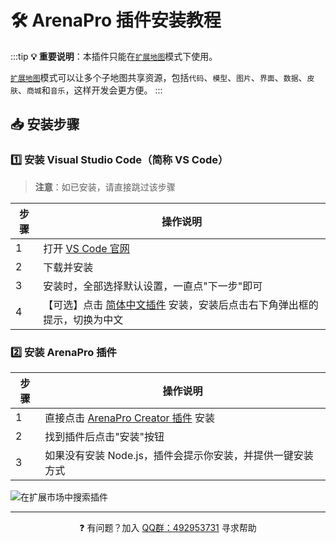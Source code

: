 # 🛠️ ArenaPro 插件安装教程

:::tip
**💡 重要说明**：本插件只能在[`扩展地图`](/authority/expandMap)模式下使用。

[`扩展地图`](/authority/expandMap)模式可以让多个子地图共享资源，包括`代码`、`模型`、`图片`、`界面`、`数据`、`皮肤`、`商城`和`音乐`，这样开发会更方便。
:::

## 📥 安装步骤

### 1️⃣ 安装 Visual Studio Code（简称 VS Code）

> **注意**：如已安装，请直接跳过该步骤

| 步骤 | 操作说明                                                                                                                            |
| ---- | ----------------------------------------------------------------------------------------------------------------------------------- |
| 1    | 打开 [VS Code 官网](https://code.visualstudio.com/)                                                                                 |
| 2    | 下载并安装                                                                                                                          |
| 3    | 安装时，全部选择默认设置，一直点"下一步"即可                                                                                        |
| 4    | 【可选】点击 [简体中文插件](vscode:extension/MS-CEINTL.vscode-language-pack-zh-hans) 安装，安装后点击右下角弹出框的提示，切换为中文 |

### 2️⃣ 安装 ArenaPro 插件

| 步骤 | 操作说明                                                                     |
| ---- | ---------------------------------------------------------------------------- |
| 1    | 直接点击 [ArenaPro Creator 插件](vscode:extension/box3lab.box3arenapro) 安装 |
| 2    | 找到插件后点击"安装"按钮                                                     |
| 3    | 如果没有安装 Node.js，插件会提示你安装，并提供一键安装方式                   |

![在扩展市场中搜索插件](/QQ20240926-151900.png)

---

<div align="center">
  <p>❓ 有问题？加入 <a href="https://qm.qq.com/q/tvrI6iSl56">QQ群：492953731</a> 寻求帮助</p>
</div>
